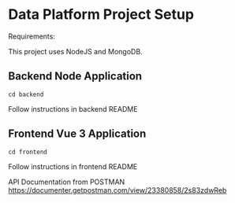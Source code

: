 # Data Platform Project Setup

Requirements:

This project uses NodeJS and MongoDB.

## Backend Node Application
```
cd backend
```
Follow instructions in backend README

## Frontend Vue 3 Application
```
cd frontend
```
Follow instructions in frontend README

API Documentation from POSTMAN
https://documenter.getpostman.com/view/23380858/2s83zdwReb 

